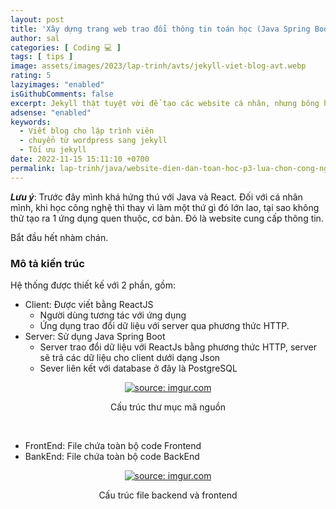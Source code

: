 ```yaml
---
layout: post
title: 'Xây dựng trang web trao đổi thông tin toán học (Java Spring Boot + React JS). Phần 3. Lựa chọn Java Spring Boot + React'
author: sal
categories: [ Coding 💻 ]
tags: [ tips ]
image: assets/images/2023/lap-trinh/avts/jekyll-viet-blog-avt.webp
rating: 5
lazyimages: "enabled"
isGithubComments: false
excerpt: Jekyll thật tuyệt vời để tạo các website cá nhân, nhưng bông hồng nào mà chả có gai!. Bài viết này mình muốn hướng đến các bạn đã có hiểu biết về phát triển web. Các bạn beginer hay các bạn có nhu cầu làm một blog cá nhân có thể tham khảo để hiểu rõ ưu nhược điểm của Wordpress cũng như Jekyll
adsense: "enabled"
keywords:
  - Viết blog cho lập trình viên
  - chuyển từ wordpress sang jekyll
  - Tối ưu jekyll
date: 2022-11-15 15:11:10 +0700
permalink: lap-trinh/java/website-dien-dan-toan-hoc-p3-lua-chon-cong-nghe
---
```


**_Lưu ý_**: Trước đây mình khá hứng thú với Java và React. Đối với cá nhân mình, khi học công nghệ thì thay vì làm một thứ gì đó lớn lao, tại sao không thử tạo ra 1 ứng dụng quen thuộc, cơ bản. Đó là website cung cấp thông tin.

Bắt đầu hết nhàm chán.
### Mô tả kiến trúc
Hệ thống được thiết kế với 2 phần, gồm:
* Client: Được viết bằng ReactJS
  * Người dùng tương tác với ứng dụng
  * Ứng dụng trao đổi dữ liệu với server qua phương thức HTTP.
* Server: Sử dụng Java Spring Boot
  * Server trao đổi dữ liệu với ReactJs bằng phương thức HTTP, server sẽ trả các dữ liệu cho client dưới dạng Json
  * Sever liên kết với database ở đây là PostgreSQL

<div class="content" style="text-align:center; ">
<a href="https://imgur.com/np0RUch"><img src="https://i.imgur.com/np0RUch.png" title="source: imgur.com" /></a><p>Cấu trúc thư mục mã nguồn</p><br>
</div>

* FrontEnd: File chứa toàn bộ code Frontend
* BankEnd: File chứa toàn bộ code BackEnd

<div class="content" style="text-align:center; ">
<a href="https://imgur.com/2BBuDDe"><img src="https://i.imgur.com/2BBuDDe.png" title="source: imgur.com" /></a><p>Cấu trúc file backend và frontend</p><br>
</div>
